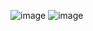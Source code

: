 ![image](https://github.com/Rahul-chaurasiya/Leetcode-Practice-Problem/assets/77222540/d74a477b-fe2e-4e9d-8985-36ed4f2cbfc1)
![image](https://github.com/Rahul-chaurasiya/Leetcode-Practice-Problem/assets/77222540/bb50fa8c-b21f-4d23-be19-b87de094518f)
